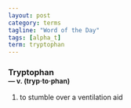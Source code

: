 ```yaml
---
layout: post
category: terms
tagline: "Word of the Day"
tags: [alpha_t]
term: tryptophan
---
```


<h3>Tryptophan<br/> <small>&mdash; v. (tryp<span>&middot;</span>to<span>&middot;</span>phan)</small></h3>
<p><ol>
<li>to stumble over a ventilation aid</li>
</ol></p>
